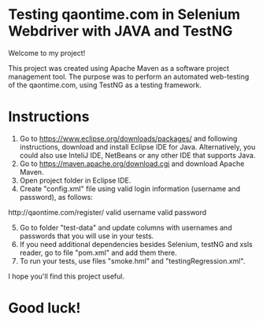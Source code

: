 # Testing qaontime.com in Selenium Webdriver with JAVA and TestNG 

Welcome to my project! 

This project was created using Apache Maven as a software project management tool. The purpose was to perform an automated web-testing of the qaontime.com, using TestNG as a testing framework. 

# Instructions
1. Go to https://www.eclipse.org/downloads/packages/ and following instructions, download and install Eclipse IDE for Java. Alternatively, you could also use InteliJ IDE, NetBeans or any other IDE that supports Java. 
2. Go to https://maven.apache.org/download.cgi and download Apache Maven. 
3. Open project folder in Eclipse IDE. 
4. Create "config.xml" file using valid login information (username and password), as follows:
<config>
	<user>
		<url>http://qaontime.com/register/</url>
		<userNameXml> valid username </userNameXml>
		<passwordXml> valid password </passwordXml>
	</user>
</config>

5. Go to folder "test-data" and update columns with usernames and passwords that you will use in your tests. 
6. If you need additional dependencies besides Selenium, testNG and xsls reader, go to file "pom.xml" and add them there. 
7. To run your tests, use files "smoke.hml" and "testingRegression.xml". 

I hope you'll find this project useful. 
# Good luck! 
